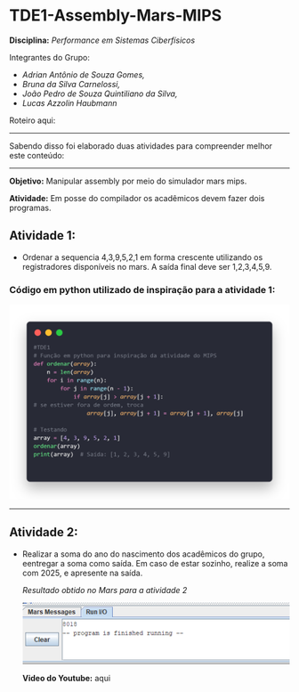 # TDE1-Assembly-Mars-MIPS
**Disciplina:** *Performance em Sistemas Ciberfísicos*

Integrantes do Grupo: 
- *Adrian Antônio de Souza Gomes,*
- *Bruna da Silva Carnelossi,*
- *João Pedro de Souza Quintiliano da Silva,*
- *Lucas Azzolin Haubmann*

Roteiro aqui:
********


Sabendo disso foi elaborado duas atividades para compreender melhor este conteúdo:


********
**Objetivo:** Manipular assembly por meio do simulador mars mips.

**Atividade:** Em posse do compilador os acadêmicos devem fazer dois programas.

## Atividade 1:
- Ordenar a sequencia 4,3,9,5,2,1 em forma crescente utilizando os registradores disponíveis no mars. A saída final deve ser 1,2,3,4,5,9.


### Código em python utilizado de inspiração para a atividade 1:
<img src="Imgs/code.png" width="610">

*******
## Atividade 2:
- Realizar a soma do ano do nascimento dos acadêmicos do grupo, eentregar a soma como saída. Em caso de estar sozinho, realize a soma com 2025, e apresente na saída.

  *Resultado obtido no Mars para a atividade 2*

  <img src="Imgs/Resultado Atividade 2.png" width="610">

  **Video do Youtube:** aqui
  
